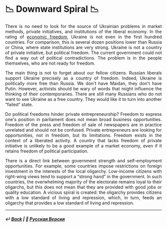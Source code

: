 # 📉 Downward Spiral 📉 

<p align="justify">There is no need to look for the source of Ukrainian problems in market methods, private initiatives, and institutions of the liberal economy. In the rating of <a href="https://www.heritage.org/index/country/ukraine?version=757">economic freedom</a>, Ukraine is not even in the first hundred countries. For comparison, this is several dozen positions lower than Russia or China, where state institutions are very strong. Ukraine is not a country of private initiative, but political freedom. The current government could not find a way out of political contradictions. The problem is in the people themselves, who are not ready for freedom.</p>

<p align="justify">The main thing is not to forget about our fellow citizens. Russian liberals support Ukraine precisely as a country of freedom. Indeed, Ukraine is politically more free than Russia. We don't have Maidan, they don't have Putin. However, activists should be wary of words that might influence the thinking of their contemporaries. There are still many Russians who do not want to see Ukraine as a free country. They would like it to turn into another “failed” state.</p>

<p align="justify">Do political freedoms hinder private entrepreneurship? Freedom to express one's position in parliament does not mean broad business opportunities. Freedom of the press and freedom of sale of newspapers are in practice unrelated and should not be confused. Private entrepreneurs are looking for opportunities, not in freedom, but its limitations. Freedom exists in the context of a liberated activity. A country that lacks freedom of private initiative is unlikely to be a good example of a market economy, even if it retains freedom of political participation.</p>

<p align="justify">There is a direct link between government strength and self-employment opportunities. For example, some countries impose restrictions on foreign investment in the interests of the local oligarchy. Low-income citizens with right-wing views tend to support a “strong hand” in the government. In such countries, the overwhelming majority of the electorate remains loyal to their oligarchs, but this does not mean that they are provided with good jobs or quality education. A vicious spiral is created: the oligarchy provides citizens with a low standard of living and repression, which, in turn, feeds an oligarchy that provides a low standard of living and repression.</p>

***

##### ↩️ [Back](index.md) | 🌻 [Русская Версия](downward_spiral-2.md) 

